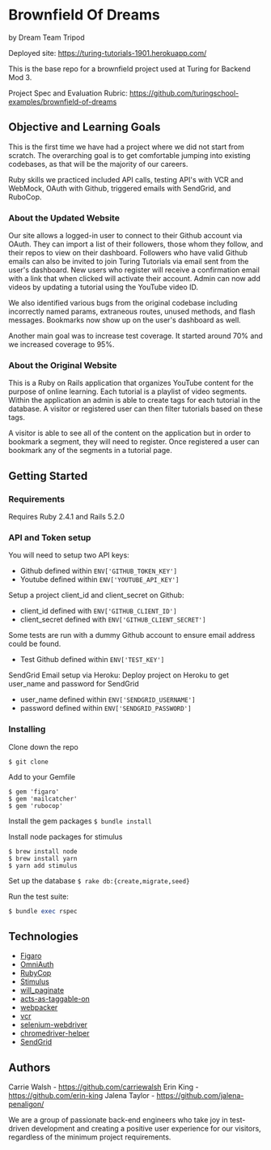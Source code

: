 # Brownfield Of Dreams
by Dream Team Tripod

Deployed site: https://turing-tutorials-1901.herokuapp.com/

This is the base repo for a brownfield project used at Turing for Backend Mod 3.

Project Spec and Evaluation Rubric: https://github.com/turingschool-examples/brownfield-of-dreams

## Objective and Learning Goals

This is the first time we have had a project where we did not start from scratch. The overarching goal is to get comfortable jumping into existing codebases, as that will be the majority of our careers.

Ruby skills we practiced included API calls, testing API's with VCR and WebMock, OAuth with Github, triggered emails with SendGrid, and RuboCop.

### About the Updated Website

Our site allows a logged-in user to connect to their Github account via OAuth. They can import a list of their followers, those whom they follow, and their repos to view on their dashboard. Followers who have valid Github emails can also be invited to join Turing Tutorials via email sent from the user's dashboard. New users who register will receive a confirmation email with a link that when clicked will activate their account. Admin can now add videos by updating a tutorial using the YouTube video ID.

We also identified various bugs from the original codebase including incorrectly named params, extraneous routes, unused methods, and flash messages. Bookmarks now show up on the user's dashboard as well.

Another main goal was to increase test coverage. It started around 70% and we increased coverage to 95%.

### About the Original Website

This is a Ruby on Rails application that organizes YouTube content for the purpose of online learning. Each tutorial is a playlist of video segments. Within the application an admin is able to create tags for each tutorial in the database. A visitor or registered user can then filter tutorials based on these tags.

A visitor is able to see all of the content on the application but in order to bookmark a segment, they will need to register. Once registered a user can bookmark any of the segments in a tutorial page.

## Getting Started

### Requirements
Requires Ruby 2.4.1 and Rails 5.2.0

### API and Token setup

You will need to setup two API keys:
- Github defined within `ENV['GITHUB_TOKEN_KEY']`
- Youtube defined within `ENV['YOUTUBE_API_KEY']`

Setup a project client_id and client_secret on Github:
- client_id defined with `ENV['GITHUB_CLIENT_ID']`
- client_secret defined with `ENV['GITHUB_CLIENT_SECRET']`

Some tests are run with a dummy Github account to ensure email address could be found.
- Test Github defined within `ENV['TEST_KEY']`

SendGrid Email setup via Heroku:
Deploy project on Heroku to get user_name and password for SendGrid
- user_name defined within `ENV['SENDGRID_USERNAME']`
- password defined within `ENV['SENDGRID_PASSWORD']`

### Installing

Clone down the repo
```
$ git clone
```

Add to your Gemfile
```
$ gem 'figaro'
$ gem 'mailcatcher'
$ gem 'rubocop'
```

Install the gem packages
`$ bundle install`

Install node packages for stimulus
```
$ brew install node
$ brew install yarn
$ yarn add stimulus
```

Set up the database
`$ rake db:{create,migrate,seed}`

Run the test suite:
```ruby
$ bundle exec rspec
```

## Technologies
* [Figaro](https://github.com/laserlemon/figaro)
* [OmniAuth](https://github.com/omniauth/omniauth-github)
* [RubyCop](https://github.com/rubocop-hq/rubocop)
* [Stimulus](https://github.com/stimulusjs/stimulus)
* [will_paginate](https://github.com/mislav/will_paginate)
* [acts-as-taggable-on](https://github.com/mbleigh/acts-as-taggable-on)
* [webpacker](https://github.com/rails/webpacker)
* [vcr](https://github.com/vcr/vcr)
* [selenium-webdriver](https://www.seleniumhq.org/docs/03_webdriver.jsp)
* [chromedriver-helper](http://chromedriver.chromium.org/)
* [SendGrid](https://sendgrid.com/)

## Authors
Carrie Walsh - https://github.com/carriewalsh
Erin King - https://github.com/erin-king
Jalena Taylor - https://github.com/jalena-penaligon/

We are a group of passionate back-end engineers who take joy in test-driven development and creating a positive user experience for our visitors, regardless of the minimum project requirements.
